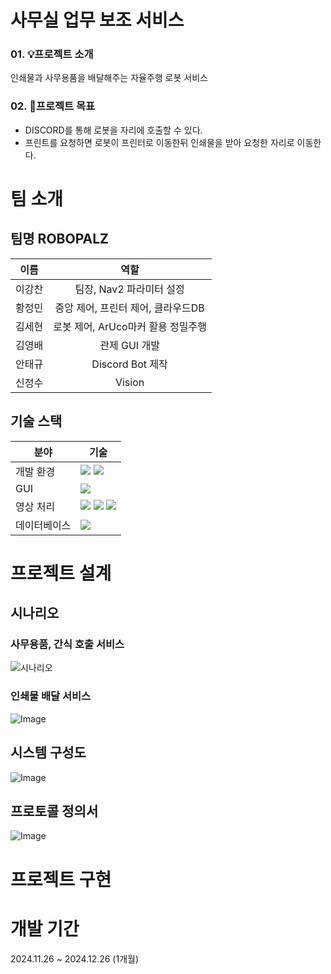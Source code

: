 # 사무실 업무 보조 서비스
### 01. 💡프로젝트 소개
인쇄물과 사무용품을 배달해주는 자율주행 로봇 서비스
### 02. 🚩프로젝트 목표
* DISCORD를 통해 로봇을 자리에 호출할 수 있다.
* 프린트를 요청하면 로봇이 프린터로 이동한뒤 인쇄물을 받아 요청한 자리로 이동한다.

# 팀 소개
## 팀명 ROBOPALZ
|이름|역할|
|:---:|:---:|
|이강찬|팀장, Nav2 파라미터 설정|
|황정민|중앙 제어, 프린터 제어, 클라우드DB|
|김세현|로봇 제어, ArUco마커 활용 정밀주행|
|김영배|관제 GUI 개발|
|안태규|Discord Bot 제작|
|신정수|Vision|

## 기술 스택
|분야|기술|
|---|---|
|개발 환경|<img src="https://img.shields.io/badge/ROS2-22314E?style=for-the-badge&logo=ROS&logoColor=white"> <img src="https://img.shields.io/badge/ubuntu-E95420?style=for-the-badge&logo=ubuntu&logoColor=white">
|GUI|<img src="https://img.shields.io/badge/pyqt5-41CD52?style=for-the-badge&logo=Qt&logoColor=white">|
|영상 처리|<img src="https://img.shields.io/badge/opencv-5C3EE8?style=for-the-badge&logo=opencv&logoColor=white"> <img src="https://img.shields.io/badge/YOLOv8-149EF2?style=for-the-badge&logoColor=white"> <img src="https://img.shields.io/badge/tensorflow-FF6F00?style=for-the-badge&logo=tensorflow&logoColor=white">|
|데이터베이스|<img src="https://img.shields.io/badge/mysql-4479A1?style=for-the-badge&logo=mysql&logoColor=white">|
# 프로젝트 설계
## 시나리오 
### 사무용품, 간식 호출 서비스
![시나리오](https://github.com/user-attachments/assets/140a39b7-50bf-4f79-9e72-c63c24e37571)
### 인쇄물 배달 서비스
![Image](https://github.com/user-attachments/assets/09a7114f-f78f-4a65-9575-e8c29c2a48a1)
## 시스템 구성도
![Image](https://github.com/user-attachments/assets/764cff6c-c4b1-4bcd-a31a-825ba22b4565)
## 프로토콜 정의서
![Image](https://github.com/user-attachments/assets/6a0da020-a8d6-4371-aeb7-365cdd23abc9)

# 프로젝트 구현

# 개발 기간
2024.11.26 ~ 2024.12.26 (1개월)
